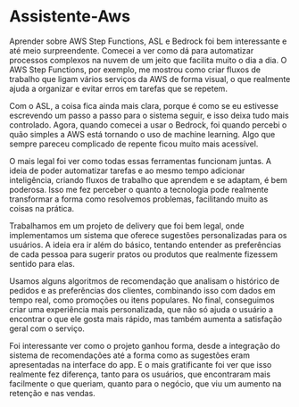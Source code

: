 # Assistente-Aws

Aprender sobre AWS Step Functions, ASL e Bedrock foi bem interessante e até meio surpreendente. Comecei a ver como dá para automatizar processos complexos na nuvem de um jeito que facilita muito o dia a dia. O AWS Step Functions, por exemplo, me mostrou como criar fluxos de trabalho que ligam vários serviços da AWS de forma visual, o que realmente ajuda a organizar e evitar erros em tarefas que se repetem.

Com o ASL, a coisa fica ainda mais clara, porque é como se eu estivesse escrevendo um passo a passo para o sistema seguir, e isso deixa tudo mais controlado. Agora, quando comecei a usar o Bedrock, foi quando percebi o quão simples a AWS está tornando o uso de machine learning. Algo que sempre pareceu complicado de repente ficou muito mais acessível.

O mais legal foi ver como todas essas ferramentas funcionam juntas. A ideia de poder automatizar tarefas e ao mesmo tempo adicionar inteligência, criando fluxos de trabalho que aprendem e se adaptam, é bem poderosa. Isso me fez perceber o quanto a tecnologia pode realmente transformar a forma como resolvemos problemas, facilitando muito as coisas na prática.

Trabalhamos em um projeto de delivery que foi bem legal, onde implementamos um sistema que oferece sugestões personalizadas para os usuários. A ideia era ir além do básico, tentando entender as preferências de cada pessoa para sugerir pratos ou produtos que realmente fizessem sentido para elas.

Usamos alguns algoritmos de recomendação que analisam o histórico de pedidos e as preferências dos clientes, combinando isso com dados em tempo real, como promoções ou itens populares. No final, conseguimos criar uma experiência mais personalizada, que não só ajuda o usuário a encontrar o que ele gosta mais rápido, mas também aumenta a satisfação geral com o serviço.

Foi interessante ver como o projeto ganhou forma, desde a integração do sistema de recomendações até a forma como as sugestões eram apresentadas na interface do app. E o mais gratificante foi ver que isso realmente fez diferença, tanto para os usuários, que encontraram mais facilmente o que queriam, quanto para o negócio, que viu um aumento na retenção e nas vendas.





